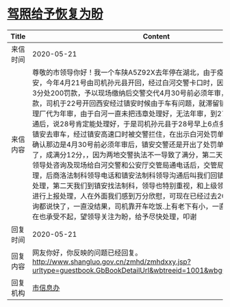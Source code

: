 # <a href="http://www.shangluo.gov.cn/zmhd/ldxxxx.jsp?urltype=leadermail.LeaderMailContentUrl&wbtreeid=1112&leadermailid=5878">驾照给予恢复为盼</a>
| Title |                                                                                                                                                                                                                                                                        Content                                                                                                                                                                                                                                                                        |
|:-----:|-------------------------------------------------------------------------------------------------------------------------------------------------------------------------------------------------------------------------------------------------------------------------------------------------------------------------------------------------------------------------------------------------------------------------------------------------------------------------------------------------------------------------------------------------------|
| 来信时间  | 2020-05-21                                                                                                                                                                                                                                                                                                                                                                                                                                                                                                                                            |
| 来信内容  | 尊敬的市领导你好！我一个车陕A5Z92X去年停在湖北，由于疫情一直无法回西安，今年4月21号由司机孙元县开回，经过白河交警卡口时，因为逾期未年审被扣3分处200罚款，予以现场缴纳后交警交代4月30号前必须年审，要不又会扣分罚款，司机于22号开回西安经过镇安时候由于车有问题，就滞留镇安修理厂委托修理厂代为年审，由于白河一直未把违章处理好，无法年审，到27号和白河交警沟通后，说28号肯定能处理好，于是司机孙元县于28号早上6点多坐火车从西安到镇安去审车，经过镇安高速口时被交警拦住，在出示白河处罚单和白河交警通电话确认那边是4月30号前必须年审后，镇安交警还是开出了处罚单，本来已经9分了，成满分12分，，因为两地交警执法不一导致了满分，第二天到商洛局里法制科领导处咨询及现场给白河交警和公安厅交管局通电话后，交管局建议商洛这边处理，后商洛法制科领导电话和镇安法制科领导沟通后叫我们回镇安去找镇安法制科处理，第二天我们到镇安找法制科，领导也特别重视，和上级领导汇报后，说马上进行上报处理，人在外面我们感到万分欣慰，可现在已经过去20来天了，一直咨询都说快了，一直没结果，司机靠开车吃饭.上有老下有小，一直开不了车公司现在也承受不起，望领导关注为盼，给予尽快处理，叩谢 |
| 回复时间  | 2020-05-21                                                                                                                                                                                                                                                                                                                                                                                                                                                                                                                                            |
| 回复内容  | 网友你好，你反映的问题已经回复。http://www.shangluo.gov.cn/zmhd/zmhdxxy.jsp?urltype=guestbook.GbBookDetailUrl&wbtreeid=1001&wbguestbookid=9887                                                                                                                                                                                                                                                                                                                                                                                                                        |
| 回复机构  | <a href="../../category/agencies/市信息办.md">市信息办</a>                                                                                                                                                                                                                                                                                                                                                                                                                                                                                                    |